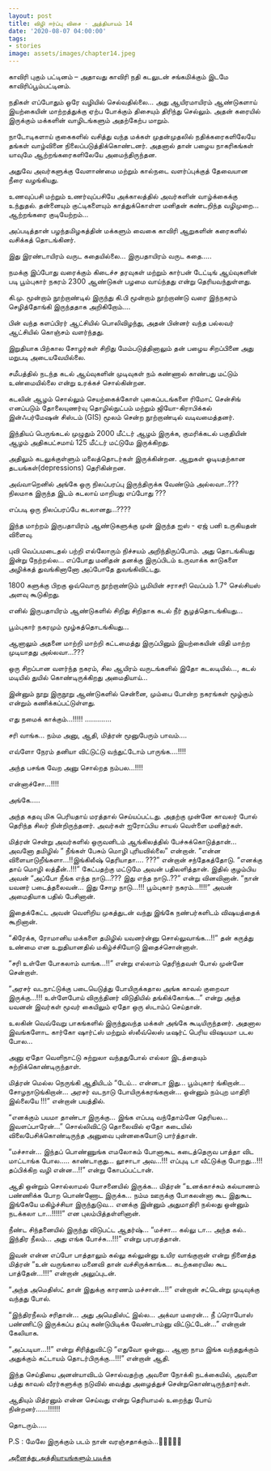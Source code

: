 ```yaml
---
layout: post
title: விழி ஈர்ப்பு விசை - அத்தியாயம் 14
date: '2020-08-07 04:00:00'
tags:
- stories
image: assets/images/chapter14.jpeg
---
```

காவிரி புகும் பட்டினம் – அதாவது காவிரி நதி கடலுடன் சங்கமிக்கும் இடமே காவிரிப்பூம்பட்டினம்.

நதிகள் எப்போதும் ஒரே வழியில் செல்வதில்லை… அது ஆயிரமாயிரம் ஆண்டுகளாய் இயற்கையின் மாற்றத்துக்கு ஏற்ப போக்கும் திசையும் திரிந்து செல்லும். அதன் கரையில் இருக்கும் மக்களின் வாழிடங்களும் அதற்கேற்ப மாறும்.

நாடோடிகளாய் குகைகளில் வசித்து வந்த மக்கள் முதன்முதலில் நதிக்கரைகளிலேயே தங்கள் வாழ்வினை நிலைப்படுத்திக்கொண்டனர். அதனால் தான் பழைய நாகரிகங்கள் யாவுமே ஆற்றங்கரைகளிலேயே அமைந்திருந்தன.

அதுவே அவர்களுக்கு வேளாண்மை மற்றும் கால்நடை வளர்ப்புக்குத் தேவையான நீரை வழங்கியது.

உணவுப்பசி மற்றும் உணர்வுப்பசியே அக்காலத்தில் அவர்களின் வாழ்க்கைக்கு உந்துதல். தன்னையும் குட்டிகளையும் காத்துக்கொள்ள மனிதன் கண்டறிந்த வழிமுறை… ஆற்றங்கரை குடியேற்றம்...

அப்படித்தான் பழந்தமிழகத்தின் மக்களும் வைகை காவிரி ஆறுகளின் கரைகளில் வசிக்கத் தொடங்கினர்.

இது இரண்டாயிரம் வருட கதையில்லை… இருபதாயிரம் வருட கதை…..

நமக்கு இப்போது வரைக்கும் கிடைச்ச தரவுகள் மற்றும் கார்பன் டேட்டிங் ஆய்வுகளின் படி பூம்புகார் நகரம் 2300 ஆண்டுகள் பழமை வாய்ந்தது என்று தெரியவந்துள்ளது.

கி.மு. மூன்றாம் நூற்றாண்டில் இருந்து கி.பி மூன்றாம் நூற்றாண்டு வரை இந்நகரம் செழித்தோங்கி இருந்ததாக அறிகிறோம்….

பின் வந்த களப்பிரர் ஆட்சியில் பொலிவிழந்து, அதன் பின்னர் வந்த பல்லவர் ஆட்சியில் கொஞ்சம் வளர்ந்தது.

இறுதியாக பிற்கால சோழர்கள் சிறிது மேம்படுத்தினாலும் தன் பழைய சிறப்பினை அது மறுபடி அடையவேயில்லை.

சமீபத்தில் நடந்த கடல் ஆய்வுகளின் முடிவுகள் நம் கண்ணால் காண்பது மட்டும் உண்மையில்லை என்று உரக்கச் சொல்கின்றன.

கடலின் ஆழம் சொல்லும் செயற்கைக்கோள் புகைப்படங்களை ரிமோட் சென்சிங் எனப்படும் தோலையுணர்வு தொழில்நுட்பம் மற்றும் ஜியோ-கிராபிக்கல் இன்ஃபர்மேஷன் சிஸ்டம் (GIS) மூலம் சென்ற நூற்றாண்டில் வடிவமைத்தனர்.

இந்தியப் பெருங்கடல் முழுதும் 2000 மீட்டர் ஆழம் இருக்க, குமரிக்கடல் பகுதியின் ஆழம் அதிகபட்சமாய் 125 மீட்டர் மட்டுமே இருக்கிறது.

அதிலும் கடலுக்குள்ளும் மலைத்தொடர்கள் இருக்கின்றன. ஆறுகள் ஓடியதற்கான தடயங்கள்(depressions) தெரிகின்றன.

அவ்வாறெனில் அங்கே ஒரு நிலப்பரப்பு இருந்திருக்க வேண்டும் அல்லவா..???
நிலமாக இருந்த இடம் கடலாய் மாறியது எப்போது ???

எப்படி ஒரு நிலப்பரப்பே கடலானது...????

இந்த மாற்றம் இருபதாயிரம் ஆண்டுகளுக்கு முன் இருந்த ஐஸ் - ஏஜ் பனி உருகியதன் விளைவு.

புவி வெப்பமடைதல் பற்றி எல்லோரும் நிச்சயம் அறிந்திருப்போம்.
அது தொடங்கியது இன்று நேற்றல்ல… எப்போது மனிதன் தனக்கு இருப்பிடம் உருவாக்க காடுகளை அழிக்கத் துவங்கினானோ அப்போதே துவங்கிவிட்டது.

1800 களுக்கு பிறகு ஒவ்வொரு நூற்றாண்டும் பூமியின் சராசரி வெப்பம் 1.7° செல்சியஸ் அளவு கூடுகிறது.

எனில் இருபதாயிரம் ஆண்டுகளில் சிறிது சிறிதாக கடல் நீர் சூழத்தொடங்கியது…

பூம்புகார் நகரமும் மூழ்கத்தொடங்கியது…

ஆனாலும் அதனை மாற்றி மாற்றி கட்டமைத்து இருப்பினும் இயற்கையின் விதி மாற்ற முடியாதது அல்லவா...???

ஒரு சிறப்பான வளர்ந்த நகரம், சில ஆயிரம் வருடங்களில் இதோ கடலடியில்…, கடல் மடியில் துயில் கொண்டிருக்கிறது அமைதியாய்…

இன்னும் நூறு இருநூறு ஆண்டுகளில் சென்னை, மும்பை போன்ற நகரங்கள் மூழ்கும் என்றும் கணிக்கப்பட்டுள்ளது.

எது நமைக் காக்கும்...!!!!!
.............

சரி வாங்க… நம்ம அனு, ஆதி, மித்ரன் மூனுபேரும் பாவம்….

எவ்ளோ நேரம் தனியா விட்டுட்டு வந்துட்டோம் பாருங்க….!!!!

அந்த பசங்க வேற அனு சொல்றத நம்பல…!!!!

என்னாச்சோ…!!!!

அங்கே…..

அந்த கதவு மிக பெரியதாய் மரத்தால் செய்யப்பட்டது. அதற்கு முன்னே காவலர் போல் தெரிந்த சிலர் நின்றிருந்தனர். அவர்கள் ஐரோப்பிய சாயல் வெள்ளை மனிதர்கள்.

மித்ரன் சென்று அவர்களில் ஒருவனிடம் ஆங்கிலத்தில் பேச்சுக்கொடுத்தான்…
அவனோ தமிழில் “ நீங்கள் பேசும் மொழி புரியவில்லை” என்றான்.
“என்ன விளையாடுறீங்களா…!!இங்கிலீஷ் தெரியாதா…. ???” என்றான் சந்தேகத்தோடு.
“எனக்கு தாய் மொழி லத்தீன்..!!!” கேட்பதற்கு மட்டுமே அவன் பதிலளித்தான்.
இதில் குழம்பிய அவன் “அப்போ நீங்க எந்த நாடு…??? இது எந்த நாடு..??” என்று வினவினான்.
“நான் யவனர் படைத்தலைவன்… இது சோழ நாடு…!!! பூம்புகார் நகரம்…!!!!” அவன் அமைதியாக பதில் பேசினான்.

இதைக்கேட்ட அவன் வெளிறிய முகத்துடன் வந்து இங்கே நண்பர்களிடம் விஷயத்தைக் கூறினான்.

“கிரேக்க, ரோமானிய மக்களை தமிழில் யவனர்ன்னு சொல்லுவாங்க…!!” தன் கருத்து உண்மை என உறுதியானதில் மகிழ்ச்சியோடு இதைச்சொன்னாள்.

“சரி உள்ளே போகலாம் வாங்க…!!” என்று எல்லாம் தெரிந்தவள் போல் முன்னே சென்றாள்.

“அரசர் வடநாட்டுக்கு படையெடுத்து போயிருக்கதால அங்க காவல் குறைவா இருக்கு…!!! உள்ளேபோய் விருந்தினர் விடுதியில் தங்கிக்கோங்க…” என்று அந்த யவனன் இவர்கள் மூவர் கையிலும் ஏதோ ஒரு ஸ்டாம்ப் செய்தான்.

உலகின் வெவ்வேறு பாகங்களில் இருந்துவந்த மக்கள் அங்கே கூடியிருந்தனர். அதனால இவங்களோட கார்கோ ஷார்ட்ஸ் மற்றும் ஸ்லீவ்லெஸ் டீஷர்ட் பெரிய விஷயமா படல போல…

அனு ஏதோ வெளிநாட்டு சுற்றுலா வந்ததுபோல் எல்லா இடத்தையும் சுற்றிக்கொண்டிருந்தாள்.

மித்ரன் மெல்ல நெருங்கி ஆதியிடம் “டேய்… என்னடா இது… பூம்புகார் ங்கிறான்… சோழநாடுங்கிறான்… அரசர் வடநாடு போயிருக்கரங்கறான்… ஒன்னும் நம்புற மாதிரி இல்லையே !!!” என்றான் பயத்தில்.

“எனக்கும் பயமா தாண்டா இருக்கு… இங்க எப்படி வந்தோம்னே தெரியல… இவளப்பாரேன்…” சொல்லிவிட்டு தொலைவில் ஏதோ கடையில் விலைபேசிக்கொண்டிருந்த அனுவை புன்னகையோடு பார்த்தான்.

“மச்சான்… இந்தப் பொண்ணுங்க எமலோகம் போனாகூட கடைத்தெருவ பாத்தா விட மாட்டாங்க போல..... காண்டாகுது… லூசாடா அவ…!!! எப்புடி டா வீட்டுக்கு போறது…!!! தப்பிக்கிற வழி என்ன…!!” என்று கோபப்பட்டான்.

ஆதி ஒன்றும் சொல்லாமல் யோசனையில் இருக்க…
மித்ரன் “உனக்காச்சும் கல்யாணம் பண்ணிக்க போற பொண்ணோட இருக்க… நம்ம ஊருக்கு போகலன்னா கூட இதுகூட இங்கேயே மகிழ்ச்சியா இருந்துடுவ… எனக்கு இன்னும் அதுமாதிரி நல்லது ஒன்னும் நடக்கலா டா…!!!!!” என புலம்பித்தள்ளினான்.

நீண்ட சிந்தனையில் இருந்து விடுபட்ட ஆதர்ஷ்… “மச்சா… கல்லு டா… அந்த கல்.. இந்திர நீலம்… அது எங்க போச்சு…!!!” என்று பரபரத்தான்.

இவன் என்ன எப்போ பாத்தாலும் கல்லு கல்லுன்னு உயிர வாங்குறான் என்று நினைத்த மித்ரன் “உன் வருங்கால மனைவி தான் வச்சிருக்காங்க… கடற்கரையில கூட பாத்தேன்…!!!” என்றான் அலுப்புடன்.

“அந்த அமெதிஸ்ட் தான் இதுக்கு காரணம் மச்சான்…!!” என்றான் சட்டென்று முடிவுக்கு வந்தது போல்.

“இந்திரநீலம் சரிதான்… அது அமெதிஸ்ட் இல்ல… அக்வா மரைன்… நீ ப்ரொபோஸ் பண்ணிட்டு இருக்கப்ப தப்பு கண்டுபிடிக்க வேண்டாம்னு விட்டுட்டேன்…” என்றான் கேலியாக.

“அப்படியா…!!” என்று சிரித்துவிட்டு “எதுவோ ஒன்னு… ஆனா நாம இங்க வந்ததுக்கும் அதுக்கும் கட்டாயம் தொடர்பிருக்கு…!!!” என்றான் ஆதி.

இந்த செய்தியை அனன்யாவிடம் சொல்வதற்கு அவளை நோக்கி நடக்கையில், அவளை பத்து காவல் வீரர்களுக்கு நடுவில் வைத்து அழைத்துச் சென்றுகொண்டிருந்தார்கள்.

ஆதியும் மித்ரனும் என்ன செய்வது என்று தெரியாமல் உறைந்து போய் நின்றனர்......!!!!!!

தொடரும்.....

P.S : மேலே இருக்கும் படம் நான் வரஞ்சதாக்கும்...🙂😉👩🏻‍🎨

[அனைத்து அத்தியாயங்களும் படிக்க](https://www.pratheba.com/vizhi-eerppu-visai/)

